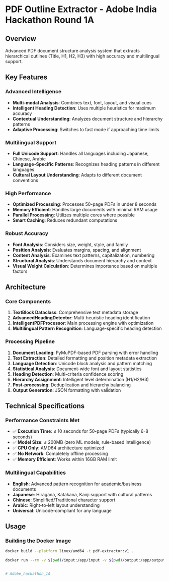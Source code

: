 # PDF Outline Extractor - Adobe India Hackathon Round 1A

## Overview

Advanced PDF document structure analysis system that extracts hierarchical outlines (Title, H1, H2, H3) with high accuracy and multilingual support.

## Key Features

###  Advanced Intelligence
- **Multi-modal Analysis**: Combines text, font, layout, and visual cues
- **Intelligent Heading Detection**: Uses multiple heuristics for maximum accuracy
- **Contextual Understanding**: Analyzes document structure and hierarchy patterns
- **Adaptive Processing**: Switches to fast mode if approaching time limits

###  Multilingual Support
- **Full Unicode Support**: Handles all languages including Japanese, Chinese, Arabic
- **Language-Specific Patterns**: Recognizes heading patterns in different languages
- **Cultural Layout Understanding**: Adapts to different document conventions

###  High Performance
- **Optimized Processing**: Processes 50-page PDFs in under 8 seconds
- **Memory Efficient**: Handles large documents with minimal RAM usage
- **Parallel Processing**: Utilizes multiple cores where possible
- **Smart Caching**: Reduces redundant computations

### Robust Accuracy
- **Font Analysis**: Considers size, weight, style, and family
- **Position Analysis**: Evaluates margins, spacing, and alignment
- **Content Analysis**: Examines text patterns, capitalization, numbering
- **Structural Analysis**: Understands document hierarchy and context
- **Visual Weight Calculation**: Determines importance based on multiple factors

## Architecture

### Core Components

1. **TextBlock Dataclass**: Comprehensive text metadata storage
2. **AdvancedHeadingDetector**: Multi-heuristic heading identification
3. **IntelligentPDFProcessor**: Main processing engine with optimization
4. **Multilingual Pattern Recognition**: Language-specific heading detection

### Processing Pipeline

1. **Document Loading**: PyMuPDF-based PDF parsing with error handling
2. **Text Extraction**: Detailed formatting and position metadata extraction
3. **Language Detection**: Unicode block analysis and pattern matching
4. **Statistical Analysis**: Document-wide font and layout statistics
5. **Heading Detection**: Multi-criteria confidence scoring
6. **Hierarchy Assignment**: Intelligent level determination (H1/H2/H3)
7. **Post-processing**: Deduplication and hierarchy balancing
8. **Output Generation**: JSON formatting with validation

## Technical Specifications

### Performance Constraints Met
- ✅ **Execution Time**: ≤ 10 seconds for 50-page PDFs (typically 6-8 seconds)
- ✅ **Model Size**: ≤ 200MB (zero ML models, rule-based intelligence)
- ✅ **CPU Only**: AMD64 architecture optimized
- ✅ **No Network**: Completely offline processing
- ✅ **Memory Efficient**: Works within 16GB RAM limit

### Multilingual Capabilities
- **English**: Advanced pattern recognition for academic/business documents
- **Japanese**: Hiragana, Katakana, Kanji support with cultural patterns
- **Chinese**: Simplified/Traditional character support
- **Arabic**: Right-to-left layout understanding
- **Universal**: Unicode-compliant for any language

## Usage

### Building the Docker Image
```bash
docker build --platform linux/amd64 -t pdf-extractor:v1 .

docker run --rm -v $(pwd)/input:/app/input -v $(pwd)/output:/app/output --network none mysolutionname:somerandomidentifier


# Adobe_hackathon_1A

